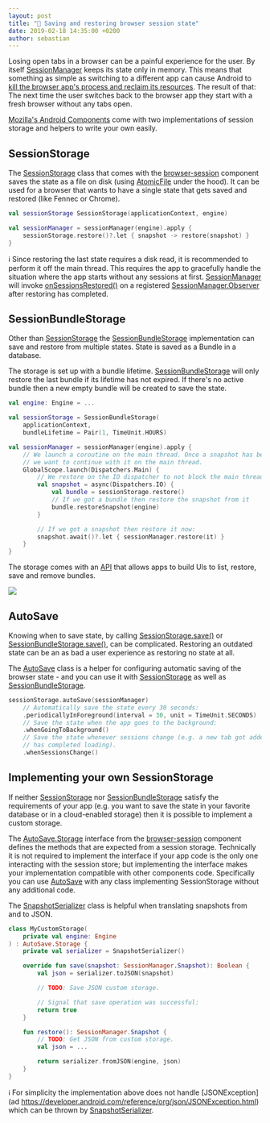 ```yaml
---
layout: post
title: "💾 Saving and restoring browser session state"
date: 2019-02-18 14:35:00 +0200
author: sebastian
---
```


Losing open tabs in a browser can be a painful experience for the user. By itself [SessionManager](https://mozac.org/api/mozilla.components.browser.session/-session-manager/) keeps its state only in memory. This means that something as simple as switching to a different app can cause Android to [kill the browser app's process and reclaim its resources](https://developer.android.com/guide/components/activities/process-lifecycle). The result of that: The next time the user switches back to the browser app they start with a fresh browser without any tabs open.

[Mozilla's Android Components](https://mozac.org/) come with two implementations of session storage and helpers to write your own easily.

## SessionStorage

The [SessionStorage](https://mozac.org/api/mozilla.components.browser.session.storage/-session-storage/) class that comes with the [browser-session](https://github.com/mozilla-mobile/android-components/tree/main/components/browser/session) component saves the state as a file on disk (using [AtomicFile](https://developer.android.com/reference/android/util/AtomicFile) under the hood). It can be used for a browser that wants to have a single state that gets saved and restored (like Fennec or Chrome).

```kotlin
val sessionStorage SessionStorage(applicationContext, engine)

val sessionManager = sessionManager(engine).apply {
    sessionStorage.restore()?.let { snapshot -> restore(snapshot) }
}
```

ℹ️ Since restoring the last state requires a disk read, it is recommended to perform it off the main thread. This requires the app to gracefully handle the situation where the app starts without any sessions at first. [SessionManager](https://mozac.org/api/mozilla.components.browser.session/-session-manager/) will invoke [onSessionsRestored()](https://mozac.org/api/mozilla.components.browser.session/-session-manager/-observer/on-sessions-restored.html) on a registered [SessionManager.Observer](https://mozac.org/api/mozilla.components.browser.session/-session-manager/-observer/) after restoring has completed.

## SessionBundleStorage

Other than [SessionStorage](https://mozac.org/api/mozilla.components.browser.session.storage/-session-storage/) the [SessionBundleStorage](https://mozac.org/api/mozilla.components.feature.session.bundling/-session-bundle-storage/) implementation can save and restore from multiple states. State is saved as a Bundle in a database.

The storage is set up with a bundle lifetime. [SessionBundleStorage](https://mozac.org/api/mozilla.components.feature.session.bundling/-session-bundle-storage/) will only restore the last bundle if its lifetime has not expired. If there's no active bundle then a new empty bundle will be created to save the state.

```kotlin
val engine: Engine = ...

val sessionStorage = SessionBundleStorage(
    applicationContext,
    bundleLifetime = Pair(1, TimeUnit.HOURS)

val sessionManager = sessionManager(engine).apply {
    // We launch a coroutine on the main thread. Once a snapshot has been restored
    // we want to continue with it on the main thread.
    GlobalScope.launch(Dispatchers.Main) {
        // We restore on the IO dispatcher to not block the main thread:
        val snapshot = async(Dispatchers.IO) {
            val bundle = sessionStorage.restore()
            // If we got a bundle then restore the snapshot from it
            bundle.restoreSnapshot(engine)
        }

        // If we got a snapshot then restore it now:
        snapshot.await()?.let { sessionManager.restore(it) }
    }
}
```

The storage comes with an [API](https://mozac.org/api/mozilla.components.feature.session.bundling/-session-bundle-storage/#functions) that allows apps to build UIs to list, restore, save and remove bundles.

![](/assets/images/blog/session-bundles.png)

## AutoSave

Knowing when to save state, by calling [SessionStorage.save()](https://mozac.org/api/mozilla.components.browser.session.storage/-session-storage/save.html) or [SessionBundleStorage.save()](https://mozac.org/api/mozilla.components.feature.session.bundling/-session-bundle-storage/save.html), can be complicated. Restoring an outdated state can be an as bad a user experience as restoring no state at all.

The [AutoSave](https://mozac.org/api/mozilla.components.browser.session.storage/-auto-save/) class is a helper for configuring automatic saving of the browser state - and you can use it with [SessionStorage](https://mozac.org/api/mozilla.components.browser.session.storage/-session-storage/) as well as [SessionBundleStorage](https://mozac.org/api/mozilla.components.feature.session.bundling/-session-bundle-storage/).

```kotlin
sessionStorage.autoSave(sessionManager)
    // Automatically save the state every 30 seconds:
    .periodicallyInForeground(interval = 30, unit = TimeUnit.SECONDS)
    // Save the state when the app goes to the background:
    .whenGoingToBackground()
    // Save the state whenever sessions change (e.g. a new tab got added or a website
    // has completed loading).
    .whenSessionsChange()
```

## Implementing your own SessionStorage

If neither [SessionStorage](https://mozac.org/api/mozilla.components.browser.session.storage/-session-storage/) nor [SessionBundleStorage](https://mozac.org/api/mozilla.components.feature.session.bundling/-session-bundle-storage/) satisfy the requirements of your app (e.g. you want to save the state in your favorite database or in a cloud-enabled storage) then it is possible to implement a custom storage.

The [AutoSave.Storage](https://mozac.org/api/mozilla.components.browser.session.storage/-auto-save/-storage/) interface from the [browser-session](https://github.com/mozilla-mobile/android-components/tree/main/components/browser/session) component defines the methods that are expected from a session storage. Technically it is not required to implement the interface if your app code is the only one interacting with the session store; but implementing the interface makes your implementation compatible with other components code. Specifically you can use [AutoSave](https://mozac.org/api/mozilla.components.browser.session.storage/-auto-save/) with any class implementing SessionStorage without any additional code.

The [SnapshotSerializer](https://mozac.org/api/mozilla.components.browser.session.storage/-snapshot-serializer/) class is helpful when translating snapshots from and to JSON.

```kotlin
class MyCustomStorage(
    private val engine: Engine
) : AutoSave.Storage {
    private val serializer = SnapshotSerializer()

    override fun save(snapshot: SessionManager.Snapshot): Boolean {
        val json = serializer.toJSON(snapshot)

        // TODO: Save JSON custom storage.

        // Signal that save operation was successful:
        return true
    }

    fun restore(): SessionManager.Snapshot {
        // TODO: Get JSON from custom storage.
        val json = ...

        return serializer.fromJSON(engine, json)
    }
}
```

ℹ️ For simplicity the implementation above does not handle [JSONException](ad https://developer.android.com/reference/org/json/JSONException.html) which can be thrown by [SnapshotSerializer](https://mozac.org/api/mozilla.components.browser.session.storage/-snapshot-serializer/).
